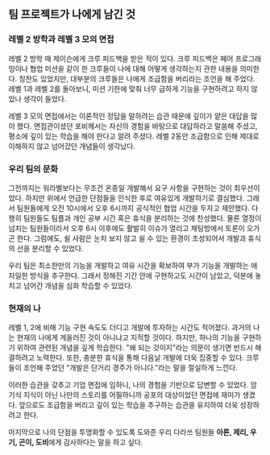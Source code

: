 ## 팀 프로젝트가 나에게 남긴 것
### 레벨 2 방학과 레벨 3 모의 면접
레벨 2 방학 때 제이슨에게 크루 피드백을 받은 적이 있다. 크루 피드백은 페어 프로그래밍이나 협업 미션을 같이 한 크루들이 나에 대해 어떻게 생각하는지 관한 내용을 의미한다. 칭찬도 있었지만,
대부분의 크루들은 나에게 조급함을 버리라는 조언을 해 주었다. 레벨 1과 레벨 2를 돌아보니, 미션 기한에 맞춰 너무 급하게 기능을 구현하려고 하지 않았나 생각이 들었다.  

레벨 3 모의 면접에서는 이론적인 정답을 말하려는 습관 때문에 깊이가 얕은 대답을 많이 했다. 면접관이셨던 포비께서는 자신의 경험을 바탕으로 대답하라고 말씀해 주셨고, 
평소에 깊이 있는 학습을 해야 한다고 알려 주셨다. 레벨 2동안 조급함으로 인해 제대로 이해하지 않고 넘어갔던 개념들이 생각났다.  
  
### 우리 팀의 문화
그전까지는 워라벨보다는 무조건 온종일 개발해서 요구 사항을 구현하는 것이 최우선이었다. 하지만 위에서 언급한 단점들을 인식한 후로 여유있게 개발하기로 결심했다. 그래서 팀원들에게 오전 10시에서 오후 6시까지 공식적인 협업 시간을 두자고 제안했다. 다행히 팀원들도 팀플과 개인 공부 시간 혹은 휴식을 분리하는 것에 찬성했다. 물론 열정이 넘치는 팀원들이라서 오후 6시 이후에도 활발히 이슈가 열리고 채팅방에서 토론이 오가곤 한다. 그럼에도, 쉴 사람은 눈치 보지 않고 쉴 수 있는 환경이 조성되어서 개발과 휴식의 선을 분리할 수 있었다.

우리 팀은 최소한만의 기능을 개발하고 여유 시간을 확보하여 부가 기능을 개발하는 애자일한 방식을 추구한다. 그래서 정해진 기간 안에 구현하고도 시간이 남았고, 덕분에 놓치고 넘어간 개념을 심화 학습할 수 있었다. 

### 현재의 나
레벨 1, 2에 비해 기능 구현 속도도 더디고 개발에 투자하는 시간도 적어졌다. 과거의 나는 현재의 나에게 게을러진 것이 아니냐고 지적할 것이다. 하지만, 하나의 기능을 구현하기 위하여 관련된 개념을 깊게 학습한다. "왜 되는 것이지"라는 의문이 생기면 반드시 해결하려고 노력한다. 또한, 충분한 휴식을 통해 다음날 개발에 더욱 집중할 수 있다. 크루들이 조언해 주었던 "개발은 단거리 경주가 아니다."라는 말을 절실하게 느낀다.

이러한 습관을 갖추고 기업 면접에 임하니, 나의 경험을 기반으로 답변할 수 있었다. 암기식 지식이 아닌 나만의 스토리를 어필하니까 공포의 대상이었던 면접에 재미가 생겼다. 앞으로도 조급함을 버리고 깊이 있는 학습을 추구하는 습관을 유지하여 더욱 성장하려고 한다.  

마지막으로 나의 단점을 투명화할 수 있도록 도와준 우리 다라쓰 팀원들 **아론, 제리, 우기, 곤이, 도비**에게 감사하다는 말을 하고 싶다.
